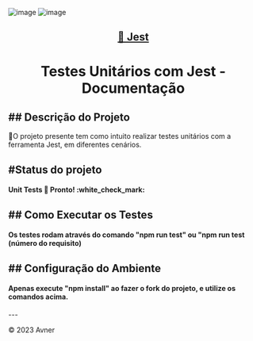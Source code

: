 
![image](https://github.com/henriqueAvner/unit-tests-js/assets/133919307/cafa0ea9-74d0-410b-a878-91affc6eca77)
![image](https://github.com/henriqueAvner/unit-tests-js/assets/133919307/76ba415d-0e80-4dfb-b0de-8c100d73d0b2)
<h2 align="center">
    <a href="https://jestjs.io/pt-BR/">🔗 Jest</a>
</h2>

<h1 align="center">Testes Unitários com Jest - Documentação</h1>

<h2>## Descrição do Projeto</h2>
<p>🚀O projeto presente tem como intuito realizar testes unitários com a ferramenta Jest, em diferentes cenários.</p>

<h2>#Status do projeto</h2>

<h4>	
Unit Tests 🚀 Pronto! :white_check_mark:
</h4>

<h2>## Como Executar os Testes</h2>

<h4> 
Os testes rodam através do comando "npm run test" ou "npm run test (número do requisito)
</h4>

<h2>## Configuração do Ambiente</h2>

<h4> 
Apenas execute "npm install" ao fazer o fork do projeto, e utilize os comandos acima.
</h4>
---


&copy; 2023 Avner
